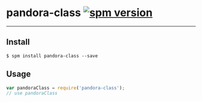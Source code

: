 # pandora-class [![spm version](http://127.0.0.1:3000/badge/pandora-class)](http://127.0.0.1:3000/package/pandora-class)

---



## Install

```
$ spm install pandora-class --save
```

## Usage

```js
var pandoraClass = require('pandora-class');
// use pandoraClass
```
